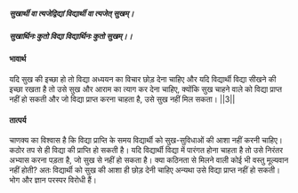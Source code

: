 ##### सुखार्थी वा त्यजेद्विद्यां विद्यार्थी वा त्यजेत् सुखम्।
##### सुखार्थिनः कुतो विद्या विद्यार्थिनः कुतो सुखम्।। 

#### भावार्थ

यदि सुख की इच्छा हो तो विद्या अध्ययन का विचार छोड़ देना चाहिए और यदि विद्यार्थी विद्या सीखने की इच्छा रखता है तो उसे सुख और आराम का त्याग कर देना चाहिए, क्योंकि सुख चाहने वाले को विद्या प्राप्त नहीं हो सकती और जो विद्या प्राप्त करना चाहता है, उसे सुख नहीं मिल सकता। ||3||

#### तात्पर्य

चाणक्य का विश्वास है कि विद्या प्राप्ति के समय विद्यार्थी को सुख-सुविधाओं की आशा नहीं करनी चाहिए। कठोर तप से ही विद्या की प्राप्ति हो सकती है। यदि विद्यार्थी विद्या में पारंगत होना चाहता है तो उसे निरंतर अभ्यास करना पड़ता है, जो सुख से नहीं हो सकता है। क्या कठिनता से मिलने वाली कोई भी वस्तु मूल्यवान नहीं होती? अतः विद्यार्थी को सुख की आशा ही छोड़ देनी चाहिए अन्यथा उसे विद्या प्राप्त नहीं हो सकती। भोग और ज्ञान परस्पर विरोधी हैं।